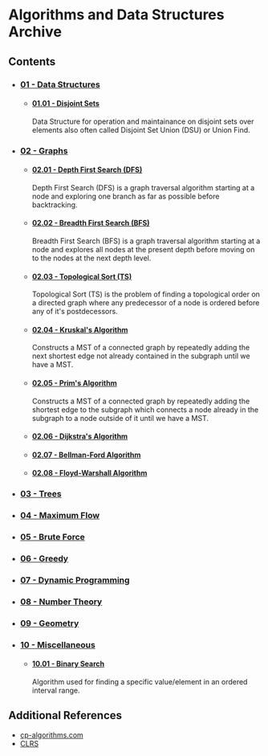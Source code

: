 # Algorithms and Data Structures Archive

## Contents
- ### [01 - Data Structures](01%20-%20Data%20Structures)
    - #### [01.01 - Disjoint Sets](01%20-%20Data%20Structures/01.01%20-%20Disjoint%20Sets)
        Data Structure for operation and maintainance on disjoint sets over elements also often called Disjoint Set Union (DSU) or Union Find.
- ### [02 - Graphs](02%20-%20Graphs)
    - #### [02.01 - Depth First Search (DFS)](02%20-%20Graphs/02.01%20-%20Depth%20First%20Search%20(DFS))
        Depth First Search (DFS) is a graph traversal algorithm starting at a node and exploring one branch as far as possible before backtracking.
    - #### [02.02 - Breadth First Search (BFS)](02%20-%20Graphs/02.02%20-%20Breadth%20First%20Search%20(BFS))
        Breadth First Search (BFS) is a graph traversal algorithm starting at a node and explores all nodes at the present depth before moving on to the nodes at the next depth level.
    - #### [02.03 - Topological Sort (TS)](02%20-%20Graphs/02.03%20-%20Topological%20Sort%20(TS))
        Topological Sort (TS) is the problem of finding a topological order on a directed graph where any predecessor of a node is ordered before any of it's postdecessors.
    - #### [02.04 - Kruskal's Algorithm](02%20-%20Graphs/02.04%20-%20Kruskal's%20Algorithm)
        Constructs a MST of a connected graph by repeatedly adding the next shortest edge not already contained in the subgraph until we have a MST.
    - #### [02.05 - Prim's Algorithm](02%20-%20Graphs/02.05%20-%20Prim's%20Algorithm)
        Constructs a MST of a connected graph by repeatedly adding the shortest edge to the subgraph which connects a node already in the subgraph to a node outside of it until we have a MST.
    - #### [02.06 - Dijkstra's Algorithm](02%20-%20Graphs/02.06%20-%20Dijkstra's%20Algorithm)
    - #### [02.07 - Bellman-Ford Algorithm](02%20-%20Graphs/02.07%20-%20Bellman-Ford%20Algorithm)
    - #### [02.08 - Floyd-Warshall Algorithm](02%20-%20Graphs/02.08%20-%20Floyd-Warshall%20Algorithm)
- ### [03 - Trees](03%20-%20Trees)
- ### [04 - Maximum Flow](04%20-%20Maximum%20Flow)
- ### [05 - Brute Force](05%20-%20Brute%20Force)
- ### [06 - Greedy](06%20-%20Greedy)
- ### [07 - Dynamic Programming](07%20-%20Dynamic%20Programming)
- ### [08 - Number Theory](08%20-%20Number%20Theory)
- ### [09 - Geometry](09%20-%20Geometry)
- ### [10 - Miscellaneous](10%20-%20Miscellaneous)
    - #### [10.01 - Binary Search](10%20-%20Miscellaneous/10.01%20-%20Binary%20Search)
        Algorithm used for finding a specific value/element in an ordered interval range.

## Additional References
- [cp-algorithms.com](https://cp-algorithms.com)
- [CLRS](https://edutechlearners.com/download/Introduction_to_algorithms-3rd%20Edition.pdf)
